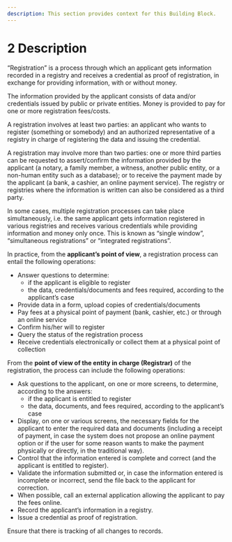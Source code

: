 ```yaml
---
description: This section provides context for this Building Block.
---
```


# 2 Description

“Registration” is a process through which an applicant gets information recorded in a registry and receives a credential as proof of registration, in exchange for providing information, with or without money.

The information provided by the applicant consists of data and/or credentials issued by public or private entities. Money is provided to pay for one or more registration fees/costs.

A registration involves at least two parties: an applicant who wants to register (something or somebody) and an authorized representative of a registry in charge of registering the data and issuing the credential.

A registration may involve more than two parties: one or more third parties can be requested to assert/confirm the information provided by the applicant (a notary, a family member, a witness, another public entity, or a non-human entity such as a database); or to receive the payment made by the applicant (a bank, a cashier, an online payment service). The registry or registries where the information is written can also be considered as a third party.

In some cases, multiple registration processes can take place simultaneously, i.e. the same applicant gets information registered in various registries and receives various credentials while providing information and money only once. This is known as “single window”, “simultaneous registrations” or “integrated registrations”.

In practice, from the **applicant’s point of view**, a registration process can entail the following operations:

* Answer questions to determine:
  * if the applicant is eligible to register
  * the data, credentials/documents and fees required, according to the applicant’s case
* Provide data in a form, upload copies of credentials/documents
* Pay fees at a physical point of payment (bank, cashier, etc.) or through an online service
* Confirm his/her will to register
* Query the status of the registration process
* Receive credentials electronically or collect them at a physical point of collection

From the **point of view of the entity in charge (Registrar)** of the registration, the process can include the following operations:

* Ask questions to the applicant, on one or more screens, to determine, according to the answers:
  * if the applicant is entitled to register
  * the data, documents, and fees required, according to the applicant’s case
* Display, on one or various screens, the necessary fields for the applicant to enter the required data and documents (including a receipt of payment, in case the system does not propose an online payment option or if the user for some reason wants to make the payment physically or directly, in the traditional way).
* Control that the information entered is complete and correct (and the applicant is entitled to register).
* Validate the information submitted or, in case the information entered is incomplete or incorrect, send the file back to the applicant for correction.
* When possible, call an external application allowing the applicant to pay the fees online.
* Record the applicant’s information in a registry.
* Issue a credential as proof of registration.

Ensure that there is tracking of all changes to records.
